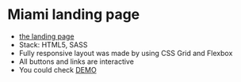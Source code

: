 # Miami landing page
- [the landing page](https://www.figma.com/file/nHz8bflIwJaWP3P99vKTH5/miami_home_new)
- Stack: HTML5, SASS
- Fully responsive layout was made by using CSS Grid and Flexbox
- All buttons and links are interactive
- You could check [DEMO](https://yurastt1.github.io/layout_miami/)
